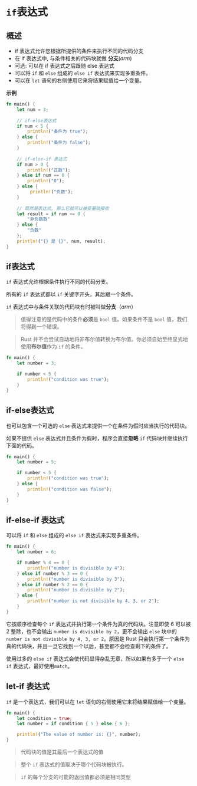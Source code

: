 # `if`表达式

## 概述

- if 表达式允许您根据所提供的条件来执行不同的代码分支
- 在 if 表达式中, 与条件相关的代码块就做 **分支**(*arm*)
- 可选: 可以在 if 表达式之后跟随 else 表达式
- 可以将 `if` 和 `else` 组成的 `else if` 表达式来实现多重条件。
- 可以在 `let` 语句的右侧使用它来将结果赋值给一个变量。

**示例**

```rust
fn main() {
    let num = 3;
    
    // if-else表达式
    if num < 5 {
        println!("条件为 true");
    } else {
        println!("条件为 false");
    }
    
    // if-else-if 表达式
    if num > 0 {
        println!("正数");
    } else if num == 0 {
        println!("0");
    } else {
         println!("负数");
    }
    
    // 既然是表达式, 那么它就可以被变量锁接收
    let result = if num >= 0 {
        "非负数数"
    } else {
        "负数"
    };
    println!("{} 是 {}", num, result);
}
```

## if表达式

`if` 表达式允许根据条件执行不同的代码分支。

所有的 `if` 表达式都以 `if` 关键字开头，其后跟一个条件。

`if` 表达式中与条件关联的代码块有时被叫做**分支**（*arm*）

> 值得注意的是代码中的条件**必须**是 `bool` 值。如果条件不是 `bool` 值，我们将得到一个错误。

> Rust 并不会尝试自动地将非布尔值转换为布尔值。你必须自始至终显式地使用**布尔值**作为 `if` 的条件。

```rust
fn main() {
    let number = 3;

    if number < 5 {
        println!("condition was true");
    }
}
```

## if-else表达式

也可以包含一个可选的 `else` 表达式来提供一个在条件为假时应当执行的代码块。

如果不提供 `else` 表达式并且条件为假时，程序会直接**忽略** `if` 代码块并继续执行下面的代码。

```rust
fn main() {
    let number = 5;

    if number < 5 {
        println!("condition was true");
    } else {
        println!("condition was false");
    }
}
```

## if-else-if 表达式

可以将 `if` 和 `else` 组成的 `else if` 表达式来实现多重条件。

```rust
fn main() {
    let number = 6;

    if number % 4 == 0 {
        println!("number is divisible by 4");
    } else if number % 3 == 0 {
        println!("number is divisible by 3");
    } else if number % 2 == 0 {
        println!("number is divisible by 2");
    } else {
        println!("number is not divisible by 4, 3, or 2");
    }
}
```

它按顺序检查每个 `if` 表达式并执行第一个条件为真的代码块。注意即使 6 可以被 2 整除，也不会输出 `number is divisible by 2`，更不会输出 `else` 块中的 `number is not divisible by 4, 3, or 2`。原因是 Rust 只会执行第一个条件为真的代码块，并且一旦它找到一个以后，甚至都不会检查剩下的条件了。

使用过多的 `else if` 表达式会使代码显得杂乱无章，所以如果有多于一个 `else if` 表达式，最好使用`match`。

## let-if 表达式

 `if` 是一个表达式，我们可以在 `let` 语句的右侧使用它来将结果赋值给一个变量。

```rust
fn main() {
    let condition = true;
    let number = if condition { 5 } else { 6 };

    println!("The value of number is: {}", number);
}
```

> 代码块的值是其最后一个表达式的值

> 整个 `if` 表达式的值取决于哪个代码块被执行。

> `if` 的每个分支的可能的返回值都必须是相同类型

